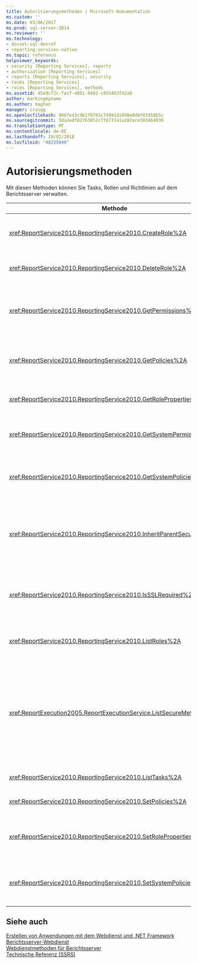 ```yaml
---
title: Autorisierungsmethoden | Microsoft-Dokumentation
ms.custom: ''
ms.date: 03/06/2017
ms.prod: sql-server-2014
ms.reviewer: ''
ms.technology:
- docset-sql-devref
- reporting-services-native
ms.topic: reference
helpviewer_keywords:
- security [Reporting Services], reports
- authorization [Reporting Services]
- reports [Reporting Services], security
- tasks [Reporting Services]
- roles [Reporting Services], methods
ms.assetid: 45e9cf2c-facf-4801-9482-c855403f42a8
author: markingmyname
ms.author: maghan
manager: craigg
ms.openlocfilehash: 906fe43c9b1f9743c74891d1098e8dbf03d58b5c
ms.sourcegitcommit: 3da2edf82763852cff6772a1a282ace3034b4936
ms.translationtype: MT
ms.contentlocale: de-DE
ms.lasthandoff: 10/02/2018
ms.locfileid: "48225840"
---
```

# <a name="authorization-methods"></a>Autorisierungsmethoden
  Mit diesen Methoden können Sie Tasks, Rollen und Richtlinien auf dem Berichtsserver verwalten.  
  
|Methode|Aktion|  
|------------|------------|  
|<xref:ReportService2010.ReportingService2010.CreateRole%2A>|Fügt der Berichtsserver-Datenbank eine neue Rolle hinzu. Diese Methode gilt nur für den einheitlichen Modus.|  
|<xref:ReportService2010.ReportingService2010.DeleteRole%2A>|Löscht eine Rolle aus der Berichtsserver-Datenbank. Diese Methode gilt nur für den einheitlichen Modus.|  
|<xref:ReportService2010.ReportingService2010.GetPermissions%2A>|Gibt die Benutzerberechtigungen zurück, die einem bestimmten Element in der Berichtsserver-Datenbank oder SharePoint-Bibliothek zugeordnet sind.|  
|<xref:ReportService2010.ReportingService2010.GetPolicies%2A>|Gibt die Richtlinien zurück, die einem bestimmten Element in der Berichtsserver-Datenbank oder SharePoint-Bibliothek zugeordnet sind|  
|<xref:ReportService2010.ReportingService2010.GetRoleProperties%2A>|Gibt die Eigenschaften von Rollenmetadaten und eine Auflistung zugehöriger Tasks zurück.|  
|<xref:ReportService2010.ReportingService2010.GetSystemPermissions%2A>|Gibt die Systemberechtigungen des Benutzers zurück. Diese Methode gilt nur für den einheitlichen Modus.|  
|<xref:ReportService2010.ReportingService2010.GetSystemPolicies%2A>|Gibt die Systemrichtlinien zurück, einschließlich der Gruppen und Rollen, denen sie zugeordnet sind. Diese Methode gilt nur für den einheitlichen Modus.|  
|<xref:ReportService2010.ReportingService2010.InheritParentSecurity%2A>|Löscht die Richtlinien, die einem bestimmten Element in der Berichtsserver-Datenbank zugeordnet sind, und legt die Sicherheitsrichtlinien des Elements auf die Werte des übergeordneten Elements fest|  
|<xref:ReportService2010.ReportingService2010.IsSSLRequired%2A>|Gibt einen booleschen Wert zurück, der angibt, ob das Secure Sockets Layer (SSL)-Protokoll zur Verwendung des <xref:ReportService2010>-Endpunkts erforderlich ist.|  
|<xref:ReportService2010.ReportingService2010.ListRoles%2A>|Gibt die Namen und Beschreibungen der Rollen zurück, die vom Berichtsserver verwaltet werden.|  
|<xref:ReportExecution2005.ReportExecutionService.ListSecureMethods%2A>|Gibt eine Liste von SOAP-Methoden (Simple Object Access Protocol) im <xref:ReportExecution2005>-Endpunkt zurück, bei deren Aufruf eine sichere Verbindung erforderlich ist. Mit der `SecureConnectionLevel`-Einstellung des Berichtsservers wird bestimmt, welche Methoden zurückgegeben werden.|  
|<xref:ReportService2010.ReportingService2010.ListTasks%2A>|Gibt die Tasks zurück, die vom Berichtsserver verwaltet werden.|  
|<xref:ReportService2010.ReportingService2010.SetPolicies%2A>|Legt die Richtlinien fest, die einem angegebenen Element zugeordnet sind.|  
|<xref:ReportService2010.ReportingService2010.SetRoleProperties%2A>|Legt die Eigenschaften der Rollenmetadaten fest und ordnet einer Rolle eine Reihe von Tasks zu. Diese Methode gilt nur für den einheitlichen Modus.|  
|<xref:ReportService2010.ReportingService2010.SetSystemPolicies%2A>|Legt die Systemrichtlinie fest, die die Gruppen und ihre zugehörigen Rollen definiert. Diese Methode gilt nur für den einheitlichen Modus.|  
  
## <a name="see-also"></a>Siehe auch  
 [Erstellen von Anwendungen mit dem Webdienst und .NET Framework](../net-framework/building-applications-using-the-web-service-and-the-net-framework.md)   
 [Berichtsserver-Webdienst](../report-server-web-service.md)   
 [Webdienstmethoden für Berichtsserver](report-server-web-service-methods.md)   
 [Technische Referenz (SSRS)](../../technical-reference-ssrs.md)  
  
  

